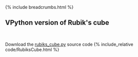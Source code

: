 {% include breadcrumbs.html %}

## VPython version of Rubik&apos;s cube
<div class="header_line"><br/></div>

Download the [rubiks_cube.py](code/rubiks_cube.py) source code
{% include_relative code/RubiksCube.html %}
